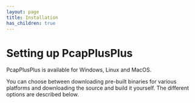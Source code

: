 ```yaml
---
layout: page
title: Installation
has_children: true
---
```


# Setting up PcapPlusPlus

PcapPlusPlus is available for Windows, Linux and MacOS.

You can choose between downloading pre-built binaries for various platforms and downloading the source and build it yourself. The different options are described below.